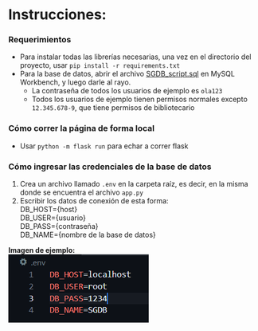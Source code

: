 # Instrucciones:
### Requerimientos
- Para instalar todas las librerías necesarias, una vez en el directorio del proyecto, usar `pip install -r requirements.txt`
- Para la base de datos, abrir el archivo [SGDB_script.sql](/SGDB_script.sql) en MySQL Workbench, y luego darle al rayo.
  - La contraseña de todos los usuarios de ejemplo es `ola123`
  - Todos los usuarios de ejemplo tienen permisos normales excepto `12.345.678-9`, que tiene permisos de bibliotecario
### Cómo correr la página de forma local
- Usar `python -m flask run` para echar a correr flask
### Cómo ingresar las credenciales de la base de datos
1. Crea un archivo llamado `.env` en la carpeta raíz, es decir, en la misma donde se encuentra el archivo `app.py`
2. Escribir los datos de conexión de esta forma:<br>
DB_HOST={host}<br>
DB_USER={usuario}<br>
DB_PASS={contraseña}<br>
DB_NAME={nombre de la base de datos}<br>

**Imagen de ejemplo:**<br>
![database_connection](/database.PNG)
